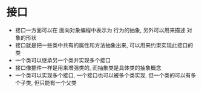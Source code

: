# 接口  
* 接口一方面可以在 面向对象编程中表示为 行为的抽象, 另外可以用来描述 对象的形状  
* 接口就是把一些类中共有的属性和方法抽象出来, 可以用来约束实现此接口的类  
* 一个类可以继承另一个类并实现多个接口  
* 接口像插件一样是用来增强类的, 而抽象类是具体类的抽象概念  
* 一个类可以实现多个接口, 一个接口也可以被多个类实现, 但一个类的可以有多个子类, 但只能有一个父类  